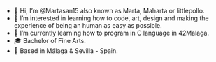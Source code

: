 - 👋 Hi, I’m @Martasan15 also known as Marta, Maharta or littlepollo.
- 👀 I’m interested in learning how to code, art, design and making the experience of being an human as easy as possible.
- 🌱 I’m currently learning how to program in C language in 42Malaga.
- 🎓 Bachelor of Fine Arts.
- 📌 Based in Málaga & Sevilla - Spain. 
